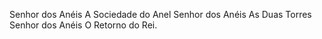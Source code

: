 Senhor dos Anéis A Sociedade do Anel
Senhor dos Anéis As Duas Torres
Senhor dos Anéis O Retorno do Rei.
